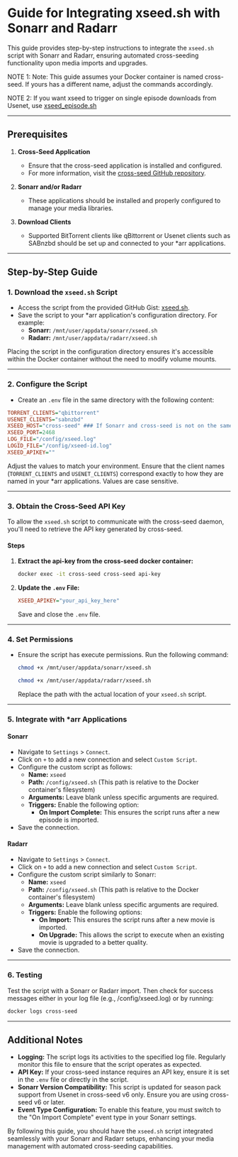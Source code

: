 # Guide for Integrating xseed.sh with Sonarr and Radarr

This guide provides step-by-step instructions to integrate the `xseed.sh` script with Sonarr and Radarr, ensuring automated cross-seeding functionality upon media imports and upgrades.

NOTE 1: Note: This guide assumes your Docker container is named cross-seed. If yours has a different name, adjust the commands accordingly.

NOTE 2: If you want xseed to trigger on single episode downloads from Usenet, use [xseed_episode.sh](https://github.com/needforseed1/xseed_guide/blob/main/xseed_episode.sh)

---

## Prerequisites

1. **Cross-Seed Application**
   - Ensure that the cross-seed application is installed and configured. 
   - For more information, visit the [cross-seed GitHub repository](https://github.com/mmgoodnow/cross-seed).

2. **Sonarr and/or Radarr**
   - These applications should be installed and properly configured to manage your media libraries.

3. **Download Clients**
   - Supported BitTorrent clients like qBittorrent or Usenet clients such as SABnzbd should be set up and connected to your *arr applications.

---

## Step-by-Step Guide

### 1. Download the `xseed.sh` Script

- Access the script from the provided GitHub Gist: [xseed.sh](https://gist.github.com/zakkarry/ddc337a37b038cb84e6248fe8adebb46).
- Save the script to your *arr application's configuration directory. For example:
  - **Sonarr:** `/mnt/user/appdata/sonarr/xseed.sh`
  - **Radarr:** `/mnt/user/appdata/radarr/xseed.sh`

Placing the script in the configuration directory ensures it's accessible within the Docker container without the need to modify volume mounts.

---

### 2. Configure the Script

- Create an `.env` file in the same directory with the following content:

```ini
TORRENT_CLIENTS="qbittorrent"
USENET_CLIENTS="sabnzbd" 
XSEED_HOST="cross-seed" ### If Sonarr and cross-seed is not on the same docker network, use your LAN IP here.
XSEED_PORT=2468
LOG_FILE="/config/xseed.log"
LOGID_FILE="/config/xseed-id.log"
XSEED_APIKEY=""
```

Adjust the values to match your environment. Ensure that the client names (`TORRENT_CLIENTS` and `USENET_CLIENTS`) correspond exactly to how they are named in your *arr applications. Values are case sensitive.

---

### 3. Obtain the Cross-Seed API Key

To allow the `xseed.sh` script to communicate with the cross-seed daemon, you'll need to retrieve the API key generated by cross-seed.

#### Steps

1. **Extract the api-key from the cross-seed docker container:**

   ```sh
   docker exec -it cross-seed cross-seed api-key   
   ```

2. **Update the `.env` File:**

   ```ini
   XSEED_APIKEY="your_api_key_here"
   ```

   Save and close the `.env` file.

---

### 4. Set Permissions

- Ensure the script has execute permissions. Run the following command:

  ```sh
  chmod +x /mnt/user/appdata/sonarr/xseed.sh
  ```

  ```sh
  chmod +x /mnt/user/appdata/radarr/xseed.sh
  ```

  Replace the path with the actual location of your `xseed.sh` script.

---

### 5. Integrate with *arr Applications

#### Sonarr

- Navigate to `Settings` > `Connect`.
- Click on `+` to add a new connection and select `Custom Script`.
- Configure the custom script as follows:
  - **Name:** `xseed`
  - **Path:** `/config/xseed.sh` (This path is relative to the Docker container's filesystem)
  - **Arguments:** Leave blank unless specific arguments are required.
  - **Triggers:** Enable the following option:
    - **On Import Complete:** This ensures the script runs after a new episode is imported.
- Save the connection.

#### Radarr

- Navigate to `Settings` > `Connect`.
- Click on `+` to add a new connection and select `Custom Script`.
- Configure the custom script similarly to Sonarr:
  - **Name:** `xseed`
  - **Path:** `/config/xseed.sh` (This path is relative to the Docker container's filesystem)
  - **Arguments:** Leave blank unless specific arguments are required.
  - **Triggers:** Enable the following options:
    - **On Import:** This ensures the script runs after a new movie is imported.
    - **On Upgrade:** This allows the script to execute when an existing movie is upgraded to a better quality.
- Save the connection.

---

### 6. Testing

Test the script with a Sonarr or Radarr import. Then check for success messages either in your log file (e.g., /config/xseed.log) or by running:

   ```sh
   docker logs cross-seed
   ```


---

## Additional Notes

- **Logging:** The script logs its activities to the specified log file. Regularly monitor this file to ensure that the script operates as expected.
- **API Key:** If your cross-seed instance requires an API key, ensure it is set in the `.env` file or directly in the script.
- **Sonarr Version Compatibility:** This script is updated for season pack support from Usenet in cross-seed v6 only. Ensure you are using cross-seed v6 or later.
- **Event Type Configuration:** To enable this feature, you must switch to the "On Import Complete" event type in your Sonarr settings.

By following this guide, you should have the `xseed.sh` script integrated seamlessly with your Sonarr and Radarr setups, enhancing your media management with automated cross-seeding capabilities.

